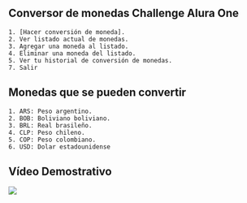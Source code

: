 ## Conversor de monedas Challenge Alura One

    1. [Hacer conversión de moneda].
    2. Ver listado actual de monedas.
    3. Agregar una moneda al listado.
    4. Eliminar una moneda del listado.
    5. Ver tu historial de conversión de monedas.
    7. Salir
    
## Monedas que se pueden convertir

    1. ARS: Peso argentino.
    2. BOB: Boliviano boliviano.
    3. BRL: Real brasileño.
    4. CLP: Peso chileno.
    5. COP: Peso colombiano.
    6. USD: Dolar estadounidense

## Vídeo Demostrativo

[![](https://markdown-videos.deta.dev/youtube/dRbhjeT42gDOKnOr)](https://youtu.be/FxaiJq-n_NY?si=dRbhjeT42gDOKnOr)
